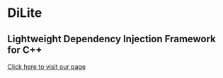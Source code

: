 DiLite
======

Lightweight Dependency Injection Framework for C++
--------------------------------------------------

[Click here to visit our page](http://codebros.github.com/DiLite/)